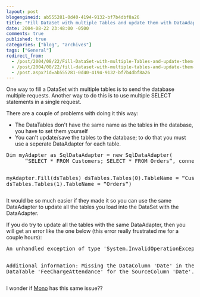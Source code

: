 ```yaml
---
layout: post
blogengineid: ab555281-0d40-4194-9132-bf7b4dbf8a26
title: "Fill DataSet with multiple Tables and update them with DataAdapter"
date: 2004-08-22 23:48:00 -0500
comments: true
published: true
categories: ["blog", "archives"]
tags: ["General"]
redirect_from: 
  - /post/2004/08/22/Fill-DataSet-with-multiple-Tables-and-update-them-with-DataAdapter
  - /post/2004/08/22/fill-dataset-with-multiple-tables-and-update-them-with-dataadapter
  - /post.aspx?id=ab555281-0d40-4194-9132-bf7b4dbf8a26
---
```

<!-- more -->
<p>One way to fill a DataSet with multiple tables is to send the database multiple requests. Another way to do this is to use multiple SELECT statements in a single request.</p>
<p>There are a couple of problems with doing it this way:</p>
<ul>
<li>The DataTables don't have the same name as the tables in the database, you have to set them yourself</li>
<li>You can't update/save the tables to the database; to do that you must use a seperate DataAdapter for each table.</li>
</ul>
<pre class="brush: vb; first-line: 1; tab-size: 4; toolbar: false; ">Dim myAdapter as SqlDataAdapter = new SqlDataAdapter(
      &ldquo;SELECT * FROM Customers; SELECT * FROM Orders&ldquo;, connection)

myAdapter.Fill(dsTables)
dsTables.Tables(0).TableName = &ldquo;Customers&ldquo;)
dsTables.Tables(1).TableName = &ldquo;Orders&ldquo;)</pre>
<p>It would be so much easier if they made it so you can use the same DataAdapter to update all the tables you load into the DataSet with the DataAdapter.</p>
<p>If you do try to update all the tables with the same DataAdapter, then you will get an error like the one below (this error really frustrated me for a couple hours):</p>
<pre class="brush: plain; first-line: 1; tab-size: 4; toolbar: false; ">An unhandled exception of type 'System.InvalidOperationException' occurred in system.data.dll

Additional information: Missing the DataColumn 'Date' in the DataTable 'FeeChargeAttendance' for the SourceColumn 'Date'.</pre>
<p>I wonder if <a title="Mono Project" href="http://mono-project.com" target="_blank">Mono</a> has this same issue??</p>
